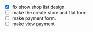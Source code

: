 - [x] fix show shop list design.
- [ ] make the create store and flat form.
- [ ] make payment form.
- [ ] make view payment
